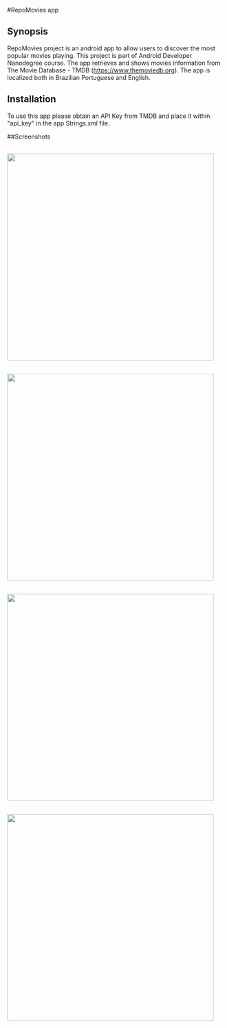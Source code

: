 #RepoMovies app

## Synopsis

RepoMovies project is an android app to allow users to discover the most popular movies playing. This project is part of Android Developer Nanodegree course. The app retrieves and shows movies information from The Movie Database - TMDB (https://www.themoviedb.org). The app is localized both in Brazilian Portuguese and English.

## Installation

To use this app please obtain an API Key from TMDB and place it within "api_key" in the app Strings.xml file.

##Screenshots

<br><img src="/screenshots/MainScreen.png" width="480">

<br><img src="/screenshots/DetailScreen.png" width="480">

<br><img src="/screenshots/ColapsedDetailScreen.png" width="480">

<br><img src="/screenshots/PreferenceScreen.png" width="480">